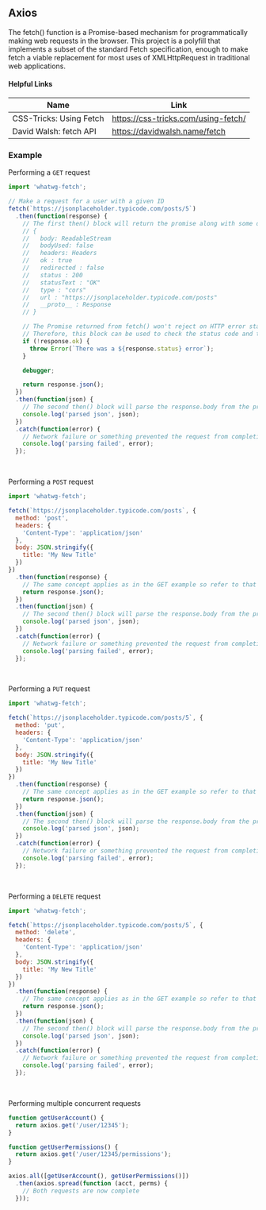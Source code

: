 ## Axios

The fetch() function is a Promise-based mechanism for programmatically making web requests in the browser. This project is a polyfill that implements a subset of the standard Fetch specification, enough to make fetch a viable replacement for most uses of XMLHttpRequest in traditional web applications. 

#### Helpful Links
| Name | Link |
|---------------|----------------------------|
| CSS-Tricks: Using Fetch | https://css-tricks.com/using-fetch/ |
| David Walsh: fetch API | https://davidwalsh.name/fetch |

### Example

Performing a `GET` request

```js
import 'whatwg-fetch';

// Make a request for a user with a given ID
fetch(`https://jsonplaceholder.typicode.com/posts/5`)
  .then(function(response) {
    // The first then() block will return the promise along with some data about the promise
    // {
    //   body: ReadableStream
    //   bodyUsed: false
    //   headers: Headers
    //   ok : true
    //   redirected : false
    //   status : 200
    //   statusText : "OK"
    //   type : "cors"
    //   url : "https://jsonplaceholder.typicode.com/posts"
    //   __proto__ : Response
    // }

    // The Promise returned from fetch() won't reject on HTTP error status even if the response is an HTTP 404 or 500. Instead, it will resolve normally, and it will only reject on network failure or if anything prevented the request from completing.
    // Therefore, this block can be used to check the status code and throw an error if it's not desired.
    if (!response.ok) {
      throw Error(`There was a ${response.status} error`);
    }

    debugger;

    return response.json();
  })
  .then(function(json) {
    // The second then() block will parse the response.body from the previous then() block and will provide it as its argument
    console.log('parsed json', json);
  })
  .catch(function(error) {
    // Network failure or something prevented the request from completing
    console.log('parsing failed', error);
  });
```

<br>

Performing a `POST` request

```js
import 'whatwg-fetch';

fetch(`https://jsonplaceholder.typicode.com/posts`, {
  method: 'post',
  headers: {
    'Content-Type': 'application/json'
  },
  body: JSON.stringify({
    title: 'My New Title'
  })
})
  .then(function(response) {
    // The same concept applies as in the GET example so refer to that for more details
    return response.json();
  })
  .then(function(json) {
    // The second then() block will parse the response.body from the previous then() block and will provide it as its argument
    console.log('parsed json', json);
  })
  .catch(function(error) {
    // Network failure or something prevented the request from completing
    console.log('parsing failed', error);
  });
```

<br>

Performing a `PUT` request

```js
import 'whatwg-fetch';

fetch(`https://jsonplaceholder.typicode.com/posts/5`, {
  method: 'put',
  headers: {
    'Content-Type': 'application/json'
  },
  body: JSON.stringify({
    title: 'My New Title'
  })
})
  .then(function(response) {
    // The same concept applies as in the GET example so refer to that for more details
    return response.json();
  })
  .then(function(json) {
    // The second then() block will parse the response.body from the previous then() block and will provide it as its argument
    console.log('parsed json', json);
  })
  .catch(function(error) {
    // Network failure or something prevented the request from completing
    console.log('parsing failed', error);
  });
```

<br>

Performing a `DELETE` request

```js
import 'whatwg-fetch';

fetch(`https://jsonplaceholder.typicode.com/posts/5`, {
  method: 'delete',
  headers: {
    'Content-Type': 'application/json'
  },
  body: JSON.stringify({
    title: 'My New Title'
  })
})
  .then(function(response) {
    // The same concept applies as in the GET example so refer to that for more details
    return response.json();
  })
  .then(function(json) {
    // The second then() block will parse the response.body from the previous then() block and will provide it as its argument
    console.log('parsed json', json);
  })
  .catch(function(error) {
    // Network failure or something prevented the request from completing
    console.log('parsing failed', error);
  });
```

<br>

Performing multiple concurrent requests

```js
function getUserAccount() {
  return axios.get('/user/12345');
}

function getUserPermissions() {
  return axios.get('/user/12345/permissions');
}

axios.all([getUserAccount(), getUserPermissions()])
  .then(axios.spread(function (acct, perms) {
    // Both requests are now complete
  }));
```

<br>


